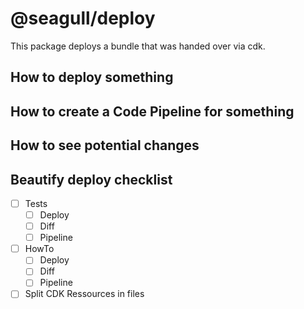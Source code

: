 # @seagull/deploy

This package deploys a bundle that was handed over via cdk.

## How to deploy something

## How to create a Code Pipeline for something

## How to see potential changes

## Beautify deploy checklist

- [ ] Tests
  - [ ] Deploy
  - [ ] Diff
  - [ ] Pipeline
- [ ] HowTo
  - [ ] Deploy
  - [ ] Diff
  - [ ] Pipeline
- [ ] Split CDK Ressources in files
